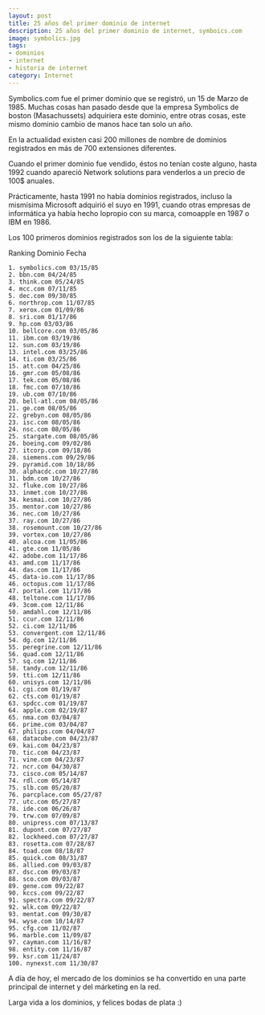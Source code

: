 ```yaml
---
layout: post
title: 25 años del primer dominio de internet
description: 25 años del primer dominio de internet, symboics.com
image: symbolics.jpg
tags:
- dominios
- internet
- historia de internet
category: Internet
---
```


Symbolics.com fue el primer dominio que se registró, un 15 de Marzo de 1985. Muchas cosas han pasado desde que la empresa Symbolics de boston (Masachussets) adquiriera este dominio, entre otras cosas, este mismo dominio cambio de manos hace tan solo un año.

En la actualidad existen casi 200 millones de nombre de dominios registrados en más de 700 extensiones diferentes.

Cuando el primer dominio fue vendido, éstos no tenían coste alguno, hasta 1992 cuando apareció Network solutions para venderlos a un precio de 100$ anuales.

Prácticamente, hasta 1991 no había dominios registrados, incluso la mismísima Microsoft adquirió el suyo en 1991, cuando otras empresas de informática ya había hecho lopropio con su marca, comoapple en 1987 o IBM en 1986.

Los 100 primeros dominios registrados son los de la siguiente tabla:
	
Ranking Dominio Fecha

	1. symbolics.com 03/15/85
	2. bbn.com 04/24/85
	3. think.com 05/24/85
	4. mcc.com 07/11/85
	5. dec.com 09/30/85
	6. northrop.com 11/07/85
	7. xerox.com 01/09/86
	8. sri.com 01/17/86
	9. hp.com 03/03/86
	10. bellcore.com 03/05/86
	11. ibm.com 03/19/86
	12. sun.com 03/19/86
	13. intel.com 03/25/86
	14. ti.com 03/25/86
	15. att.com 04/25/86
	16. gmr.com 05/08/86
	17. tek.com 05/08/86
	18. fmc.com 07/10/86
	19. ub.com 07/10/86
	20. bell-atl.com 08/05/86
	21. ge.com 08/05/86
	22. grebyn.com 08/05/86
	23. isc.com 08/05/86
	24. nsc.com 08/05/86
	25. stargate.com 08/05/86
	26. boeing.com 09/02/86
	27. itcorp.com 09/18/86
	28. siemens.com 09/29/86
	29. pyramid.com 10/18/86
	30. alphacdc.com 10/27/86
	31. bdm.com 10/27/86
	32. fluke.com 10/27/86
	33. inmet.com 10/27/86
	34. kesmai.com 10/27/86
	35. mentor.com 10/27/86
	36. nec.com 10/27/86
	37. ray.com 10/27/86
	38. rosemount.com 10/27/86
	39. vortex.com 10/27/86
	40. alcoa.com 11/05/86
	41. gte.com 11/05/86
	42. adobe.com 11/17/86
	43. amd.com 11/17/86
	44. das.com 11/17/86
	45. data-io.com 11/17/86
	46. octopus.com 11/17/86
	47. portal.com 11/17/86
	48. teltone.com 11/17/86
	49. 3com.com 12/11/86
	50. amdahl.com 12/11/86
	51. ccur.com 12/11/86
	52. ci.com 12/11/86
	53. convergent.com 12/11/86
	54. dg.com 12/11/86
	55. peregrine.com 12/11/86
	56. quad.com 12/11/86
	57. sq.com 12/11/86
	58. tandy.com 12/11/86
	59. tti.com 12/11/86
	60. unisys.com 12/11/86
	61. cgi.com 01/19/87
	62. cts.com 01/19/87
	63. spdcc.com 01/19/87
	64. apple.com 02/19/87
	65. nma.com 03/04/87
	66. prime.com 03/04/87
	67. philips.com 04/04/87
	68. datacube.com 04/23/87
	69. kai.com 04/23/87
	70. tic.com 04/23/87
	71. vine.com 04/23/87
	72. ncr.com 04/30/87
	73. cisco.com 05/14/87
	74. rdl.com 05/14/87
	75. slb.com 05/20/87
	76. parcplace.com 05/27/87
	77. utc.com 05/27/87
	78. ide.com 06/26/87
	79. trw.com 07/09/87
	80. unipress.com 07/13/87
	81. dupont.com 07/27/87
	82. lockheed.com 07/27/87
	83. rosetta.com 07/28/87
	84. toad.com 08/18/87
	85. quick.com 08/31/87
	86. allied.com 09/03/87
	87. dsc.com 09/03/87
	88. sco.com 09/03/87
	89. gene.com 09/22/87
	90. kccs.com 09/22/87
	91. spectra.com 09/22/87
	92. wlk.com 09/22/87
	93. mentat.com 09/30/87
	94. wyse.com 10/14/87
	95. cfg.com 11/02/87
	96. marble.com 11/09/87
	97. cayman.com 11/16/87
	98. entity.com 11/16/87
	99. ksr.com 11/24/87
	100. nynexst.com 11/30/87

A día de hoy, el mercado de los dominios se ha convertido en una parte principal de internet y del márketing en la red.

Larga vida a los dominios, y felices bodas de plata :)
